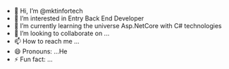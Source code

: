 - 👋 Hi, I’m @mktinfortech
- 👀 I’m interested in Entry Back End Developer 
- 🌱 I’m currently learning the universe Asp.NetCore with C# technologies
- 💞️ I’m looking to collaborate on ...
- 📫 How to reach me ...
- 😄 Pronouns: ...He
- ⚡ Fun fact: ...

<!---
mktinfortech/mktinfortech is a ✨ special ✨ repository because its `README.md` (this file) appears on your GitHub profile.
You can click the Preview link to take a look at your changes.
--->
